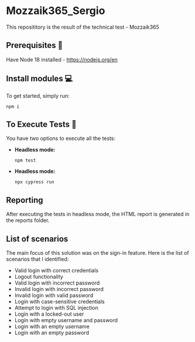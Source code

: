 # Mozzaik365_Sergio

This reposititory is the result of the technical test - Mozzaik365

## Prerequisites 📖

Have Node 18 installed - https://nodejs.org/en

## Install modules 💻

To get started, simply run:

`npm i`

## To Execute Tests 🚀

You have two options to execute all the tests:

- **Headless mode:**

  `npm test`

- **Headless mode:**

  `npx cypress run`

## Reporting

After executing the tests in headless mode, the HTML report is generated in the reports folder.

## List of scenarios

The main focus of this solution was on the sign-in feature. Here is the list of scenarios that I identified:

- Valid login with correct credentials
- Logout functionality
- Valid login with incorrect password
- Invalid login with incorrect password
- Invalid login with valid password
- Login with case-sensitive credentials
- Attempt to login with SQL injection
- Login with a locked-out user
- Login with empty username and password
- Login with an empty username
- Login with an empty password
